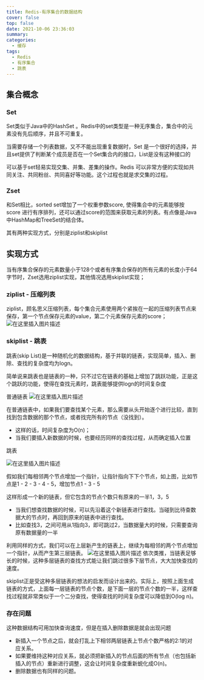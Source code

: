 ```yaml
---
title: Redis-有序集合的数据结构
cover: false
top: false
date: 2021-10-06 23:36:03
summary:
categories:
  - 缓存
tags:
  - Redis
  - 有序集合
  - 跳表
---
```


## 集合概念
### Set
Set类似于Java中的HashSet 。Redis中的set类型是一种无序集合，集合中的元
素没有先后顺序，并且不可重复。

当需要存储一个列表数据，又不不能出现重复数据时，Set 是一个很好的选择，并且set提供了判断某个成员是否在一个Set集合内的接口，List是没有这种接口的

可以基于set轻易实现交集、并集、差集的操作。Redis 可以非常方便的实现如共同关注、共同粉丝、共同喜好等功能。这个过程也就是求交集的过程。

### Zset
和Set相比，sorted set增加了一个权重参数score, 使得集合中的元素能够按score
进行有序排列，还可以通过score的范围来获取元素的列表。有点像是Java中HashMap和TreeSet的结合体。

其有两种实现方式，分别是ziplist和skiplist

## 实现方式
当有序集合保存的元素数量小于128个或者有序集合保存的所有元素的长度小于64字节时，Zset选用ziplist实现，其他情况选用skiplist实现；

### ziplist - 压缩列表
ziplist，顾名思义压缩列表，每个集合元素使用两个紧挨在一起的压缩列表节点来保存，第一个节点保存元素的value，第二个元素保存元素的score；
![在这里插入图片描述](https://img-blog.csdnimg.cn/c4876263c60945998016ba6c5f3e7889.png)
### skiplist - 跳表
跳表(skip List)是一种随机化的数据结构，基于并联的链表，实现简单，插入、删除、查找的复杂度均为logn。

简单说来跳表也是链表的一种，只不过它在链表的基础上增加了跳跃功能，正是这个跳跃的功能，使得在查找元素时，跳表能够提供logn的时间复杂度

普通链表
![在这里插入图片描述](https://img-blog.csdnimg.cn/92511fe8120b48a1af0a80a8a2c0f349.png)

在普通链表中，如果我们要查找某个元素，那么需要从头开始逐个进行比较，直到找到包含数据的那个节点，或者找完所有的节点（没找到）。
- 这样的话，时间复杂度为O(n)；
- 当我们要插入新数据的时候，也要经历同样的查找过程，从而确定插入位置

跳表

![在这里插入图片描述](https://img-blog.csdnimg.cn/01ce37da07c940b6b717e644c524d5f4.png?x-oss-process=image/watermark,type_ZHJvaWRzYW5zZmFsbGJhY2s,shadow_50,text_Q1NETiBA5LiA5rGf5rqq5rC0,size_20,color_FFFFFF,t_70,g_se,x_16)

假如我们每相邻两个节点增加一个指针，让指针指向下下个节点，如上图，比如节点是1 - 2 - 3 - 4 - 5，增加节点1 - 3 - 5

这样形成一个新的链表，但它包含的节点个数只有原来的一半1，3，5
- 当我们想查找数据的时候，可以先沿着这个新链表进行查找。当碰到比待查数据大的节点时，再回到原来的链表中进行查找。
- 比如查找3，之间可用从1指向3，即可跳过2，当数据量大的时候，只需要查询原有数据量的一半

利用同样的方式，我们可以在上层新产生的链表上，继续为每相邻的两个节点增加一个指针，从而产生第三层链表。
![在这里插入图片描述](https://img-blog.csdnimg.cn/9e80530dd5324377ae5aa097a26751a4.png)
依次类推，当链表足够长的时候，这种多层链表的查找方式能让我们跳过很多下层节点，大大加快查找的速度。

skiplist正是受这种多层链表的想法的启发而设计出来的。实际上，按照上面生成链表的方式，上面每一层链表的节点个数，是下面一层的节点个数的一半，这样查找过程就非常类似于一个二分查找，使得查找的时间复杂度可以降低到O(log n)。
### 存在问题
这种数据结构可用加快查询速度，但是在插入删除数据是就会出现问题
- 新插入一个节点之后，就会打乱上下相邻两层链表上节点个数严格的2:1的对应关系。
- 如果要维持这种对应关系，就必须把新插入的节点后面的所有节点（也包括新插入的节点）重新进行调整，这会让时间复杂度重新蜕化成O(n)。
- 删除数据也有同样的问题。


